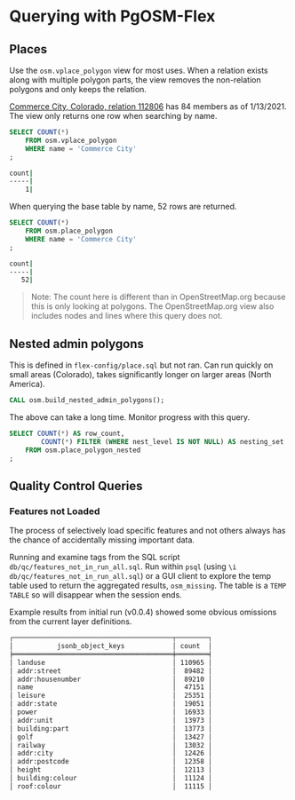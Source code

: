 # Querying with PgOSM-Flex


## Places

Use the `osm.vplace_polygon` view for most uses.  When a relation exists along with multiple polygon
parts, the view removes the non-relation polygons and only keeps the relation.

[Commerce City, Colorado, relation 112806](https://www.openstreetmap.org/relation/112806)
has 84 members as of 1/13/2021.  The view only returns one row when searching by name.

```sql
SELECT COUNT(*)
    FROM osm.vplace_polygon
    WHERE name = 'Commerce City'
;
```

```bash
count|
-----|
    1|
```


When querying the base table by name, 52 rows are returned.

```sql
SELECT COUNT(*)
    FROM osm.place_polygon
    WHERE name = 'Commerce City'
;
```



```bash
count|
-----|
   52|
```


> Note: The count here is different than in OpenStreetMap.org because this is only looking at polygons.  The OpenStreetMap.org view also includes nodes and lines where this query does not.


## Nested admin polygons

This is defined in `flex-config/place.sql` but not ran.  Can run quickly on
small areas (Colorado), takes significantly longer on larger areas (North America).

```sql
CALL osm.build_nested_admin_polygons();
```

The above can take a long time.  Monitor progress with this query.

```sql
SELECT COUNT(*) AS row_count,
        COUNT(*) FILTER (WHERE nest_level IS NOT NULL) AS nesting_set
    FROM osm.place_polygon_nested
;
```




## Quality Control Queries

### Features not Loaded

The process of selectively load specific features and not others always has the chance
of accidentally missing important data.

Running and examine tags from the SQL script `db/qc/features_not_in_run_all.sql`.
Run within `psql` (using `\i db/qc/features_not_in_run_all.sql`) or a GUI client
to explore the temp table used to return the aggregated results, `osm_missing`.
The table is a `TEMP TABLE` so will disappear when the session ends.

Example results from initial run (v0.0.4) showed some obvious omissions from the
current layer definitions.

```bash
┌────────────────────────────────────────┬────────┐
│           jsonb_object_keys            │ count  │
╞════════════════════════════════════════╪════════╡
│ landuse                                │ 110965 │
│ addr:street                            │  89482 │
│ addr:housenumber                       │  89210 │
│ name                                   │  47151 │
│ leisure                                │  25351 │
│ addr:state                             │  19051 │
│ power                                  │  16933 │
│ addr:unit                              │  13973 │
│ building:part                          │  13773 │
│ golf                                   │  13427 │
│ railway                                │  13032 │
│ addr:city                              │  12426 │
│ addr:postcode                          │  12358 │
│ height                                 │  12113 │
│ building:colour                        │  11124 │
│ roof:colour                            │  11115 │
```
